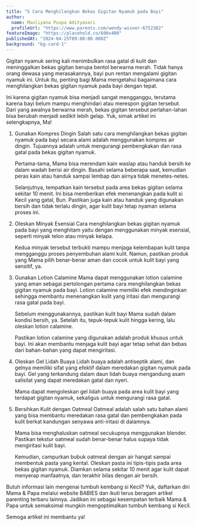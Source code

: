 ```yaml
---
title: "5 Cara Menghilangkan Bekas Gigitan Nyamuk pada Bayi"
author:
  name: Mauliyana Puspa Adityasari
  profileUrl: "https://www.parents.com/wendy-wisner-6752382"
featureImage: "https://placehold.co/600x400"
publishedAt: "2024-04-25T09:00:00.000Z"
background: "bg-card-1"
---
```


Gigitan nyamuk sering kali menimbulkan rasa gatal di kulit dan meninggalkan bekas gigitan berupa bentol berwarna merah. Tidak hanya orang dewasa yang merasakannya, bayi pun rentan mengalami gigitan nyamuk ini. Untuk itu, penting bagi Mama mengetahui bagaimana cara menghilangkan bekas gigitan nyamuk pada bayi dengan tepat.

Ini karena gigitan nyamuk bisa menjadi sangat mengganggu, terutama karena bayi belum mampu menghindari atau merespon gigitan tersebut. Dari yang awalnya berwarna merah, bekas gigitan tersebut perlahan-lahan bisa berubah menjadi sedikit lebih gelap. Yuk, simak artikel ini selengkapnya, Ma!

1. Gunakan Kompres Dingin
   Salah satu cara menghilangkan bekas gigitan nyamuk pada bayi secara alami adalah menggunakan kompres air dingin. Tujuannya adalah untuk mengurangi pembengkakan dan rasa gatal pada bekas gigitan nyamuk.

   Pertama-tama, Mama bisa merendam kain waslap atau handuk bersih ke dalam wadah berisi air dingin. Basahi selama beberapa saat, kemudian peras kain atau handuk sampai lembap dan airnya tidak menetes-netes.

   Selanjutnya, tempatkan kain tersebut pada area bekas gigitan selama sekitar 10 menit. Ini bisa memberikan efek menenangkan pada kulit si Kecil yang gatal, Bun. Pastikan juga kain atau handuk yang digunakan bersih dan tidak terlalu dingin, agar kulit bayi tetap nyaman selama proses ini.

2. Oleskan Minyak Esensial
   Cara menghilangkan bekas gigitan nyamuk pada bayi yang menghitam yaitu dengan menggunakan minyak esensial, seperti minyak telon atau minyak kelapa.

   Kedua minyak tersebut terbukti mampu menjaga kelembapan kulit tanpa mengganggu proses penyembuhan alami kulit. Namun, pastikan produk yang Mama pilih benar-benar aman dan cocok untuk kulit bayi yang sensitif, ya.

3. Gunakan Lotion Calamine
   Mama dapat menggunakan lotion calamine yang aman sebagai pertolongan pertama cara menghilangkan bekas gigitan nyamuk pada bayi. Lotion calamine memiliki efek mendinginkan sehingga membantu menenangkan kulit yang iritasi dan mengurangi rasa gatal pada bayi.

   Sebelum menggunakannya, pastikan kulit bayi Mama sudah dalam kondisi bersih, ya. Setelah itu, tepuk-tepuk kulit hingga kering, lalu oleskan lotion calamine.

   Pastikan lotion calamine yang digunakan adalah produk khusus untuk bayi. Ini akan membantu menjaga kulit bayi agar tetap sehat dan bebas dari bahan-bahan yang dapat mengiritasi.

4. Oleskan Gel Lidah Buaya
   Lidah buaya adalah antiseptik alami, dan gelnya memiliki sifat yang efektif dalam meredakan gigitan nyamuk pada bayi. Gel yang terkandung dalam daun lidah buaya mengandung asam salisilat yang dapat meredakan gatal dan nyeri.

   Mama dapat mengoleskan gel lidah buaya pada area kulit bayi yang terdapat gigitan nyamuk, sekaligus untuk mengurangi rasa gatal.

5. Bersihkan Kulit dengan Oatmeal
   Oatmeal adalah salah satu bahan alami yang bisa membantu meredakan rasa gatal dan pembengkakan pada kulit berkat kandungan senyawa anti-iritasi di dalamnya.

   Mama bisa menghaluskan oatmeal secukupnya menggunakan blender. Pastikan tekstur oatmeal sudah benar-benar halus supaya tidak mengiritasi kulit bayi.

   Kemudian, campurkan bubuk oatmeal dengan air hangat sampai membentuk pasta yang kental. Oleskan pasta ini tipis-tipis pada area bekas gigitan nyamuk. Diamkan selama sekitar 10 menit agar kulit dapat menyerap manfaatnya, dan terakhir bilas dengan air bersih.

Butuh informasi lain mengenai tumbuh kembang si Kecil? Yuk, daftarkan diri Mama & Papa melalui website BABIES dan ikuti terus beragam artikel parenting terbaru lainnya. Jadikan ini sebagai kesempatan terbaik Mama & Papa untuk semaksimal mungkin mengoptimalkan tumbuh kembang si Kecil.

Semoga artikel ini membantu ya!
